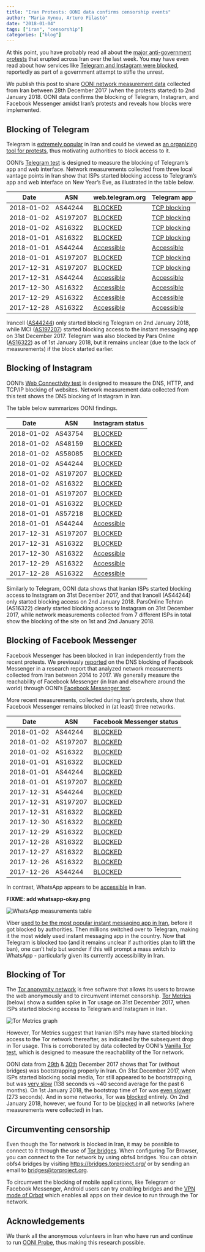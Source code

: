 ```yaml
---
title: "Iran Protests: OONI data confirms censorship events"
author: "Maria Xynou, Arturo Filastò"
date: "2018-01-04"
tags: ["iran", "censorship"]
categories: ["blog"]
---
```


At this point, you have probably read all about the
[major anti-government protests](https://www.theguardian.com/world/2018/jan/02/iran-protests-how-did-they-start-and-where-are-they-heading)
that erupted across Iran over the last week. You may have even read about how services like
[Telegram and Instagram were blocked](https://motherboard.vice.com/en_us/article/wjpxjy/iran-is-blocking-the-internet-to-shut-down-protests),
reportedly as part of a government attempt to stifle the unrest.

We publish this post to share [OONI network measurement data](https://api.ooni.io/files/by_country/IR)
collected from Iran between 28th December 2017 (when the protests started) to
2nd January 2018. OONI data confirms the blocking of Telegram, Instagram, and
Facebook Messenger amidst Iran’s protests and reveals how blocks were
implemented.

## Blocking of Telegram

Telegram is [extremely popular](https://www.theguardian.com/world/2016/feb/08/telegram-the-instant-messaging-app-freeing-up-iranians-conversations)
in Iran and could be viewed as [an organizing tool for protests](https://edition.cnn.com/2018/01/03/middleeast/iran-protests-social-media-ban-intl/index.html),
thus motivating authorities to block access to it.

OONI’s [Telegram test](/nettest/telegram/)
is designed to measure the blocking of Telegram’s app and web interface.
Network measurements collected from three local vantage points in Iran show
that ISPs started blocking access to Telegram’s app and web interface on New
Year’s Eve, as illustrated in the table below.

Date | ASN | web.telegram.org | Telegram app
---- | --- | ---------------- | ------------
2018-01-02 | AS44244 | [BLOCKED](https://explorer.ooni.io/measurement/20180102T101700Z_AS44244_HTdeBxumx5vYoSvoRxrIfJSN59BDf4KW7M86O4ZHhpXCpIUdyt) | [TCP blocking](https://explorer.ooni.io/measurement/20180102T101700Z_AS44244_HTdeBxumx5vYoSvoRxrIfJSN59BDf4KW7M86O4ZHhpXCpIUdyt)
2018-01-02 | AS197207 | [BLOCKED](https://explorer.ooni.io/measurement/20180102T045858Z_AS197207_sLHaB8SREM71nVdv3bM01iBxjy4ojSjYXwFdw0fVZcteZ9mRBw) | [TCP blocking](https://explorer.ooni.io/measurement/20180102T045858Z_AS197207_sLHaB8SREM71nVdv3bM01iBxjy4ojSjYXwFdw0fVZcteZ9mRBw)
2018-01-02 | AS16322 | [BLOCKED](https://explorer.ooni.io/measurement/20180102T034225Z_AS16322_vav2OTGBB7mpLZKKjTUnnTaexhKwNIbxjiI9Y6jgw0zf8hpEIc) | [TCP blocking](https://explorer.ooni.io/measurement/20180102T034225Z_AS16322_vav2OTGBB7mpLZKKjTUnnTaexhKwNIbxjiI9Y6jgw0zf8hpEIc)
2018-01-01 | AS16322 | [BLOCKED](https://explorer.ooni.io/measurement/20180101T052415Z_AS16322_1pJHkKEXpdv0o48SftrH2Dzhu8GuDmAcnU32lzAopAqTo9kKDc) | [TCP blocking](https://explorer.ooni.io/measurement/20180101T052415Z_AS16322_1pJHkKEXpdv0o48SftrH2Dzhu8GuDmAcnU32lzAopAqTo9kKDc)
2018-01-01 | AS44244 | [Accessible](https://explorer.ooni.io/measurement/20180101T033952Z_AS44244_QYJhhDS8HuyRLzXJP4VX4SLKeLfl4ckLdR0rbfinxFJWq7vBBz) | [Accessible](https://explorer.ooni.io/measurement/20180101T033952Z_AS44244_QYJhhDS8HuyRLzXJP4VX4SLKeLfl4ckLdR0rbfinxFJWq7vBBz)
2018-01-01 | AS197207 | [BLOCKED](https://explorer.ooni.io/measurement/20180101T001142Z_AS197207_YLpg7Guxq0oj5TG6NUojXGWUB25Fess4nrjla2fRUTxX5x6CiP) | [TCP blocking](https://explorer.ooni.io/measurement/20180101T001142Z_AS197207_YLpg7Guxq0oj5TG6NUojXGWUB25Fess4nrjla2fRUTxX5x6CiP)
2017-12-31 | AS197207 | [BLOCKED](https://explorer.ooni.io/measurement/20171231T221444Z_AS197207_vdCHuyjVnfHYcBnZM2S1r0iIxpGX7svtPHkrV5F8vKT2QT3jU1) | [TCP blocking](https://explorer.ooni.io/measurement/20171231T221444Z_AS197207_vdCHuyjVnfHYcBnZM2S1r0iIxpGX7svtPHkrV5F8vKT2QT3jU1)
2017-12-31 | AS44244 | [Accessible](https://explorer.ooni.io/measurement/20171231T230011Z_AS44244_fAAO2VeUQFkbE6190zvGGOqII8GRnP7DjjQnNT0JpAPV6lxTgg) | [Accessible](https://explorer.ooni.io/measurement/20171231T230011Z_AS44244_fAAO2VeUQFkbE6190zvGGOqII8GRnP7DjjQnNT0JpAPV6lxTgg)
2017-12-30 | AS16322 | [Accessible](https://explorer.ooni.io/measurement/20171230T003401Z_AS16322_ZnXcDaReWeIS843IsLxbZ7cKEAUVvzWr5uLWFQR1nPSK3rg1OT) | [Accessible](https://explorer.ooni.io/measurement/20171230T003401Z_AS16322_ZnXcDaReWeIS843IsLxbZ7cKEAUVvzWr5uLWFQR1nPSK3rg1OT)
2017-12-29 | AS16322 | [Accessible](https://explorer.ooni.io/measurement/20171229T003153Z_AS16322_5PjPILyaVqdVFGLlxDGVlExLrIHF3f4WaEm6LhKHEBJw11cewD) | [Accessible](https://explorer.ooni.io/measurement/20171229T003153Z_AS16322_5PjPILyaVqdVFGLlxDGVlExLrIHF3f4WaEm6LhKHEBJw11cewD)
2017-12-28 | AS16322 | [Accessible](https://explorer.ooni.io/measurement/20171228T003235Z_AS16322_xcZ8zEMUMWPXWIMebMYkNxNT0qmQwIoxv7FiuIW6HVmiJBYmbw) | [Accessible](https://explorer.ooni.io/measurement/20171228T003235Z_AS16322_xcZ8zEMUMWPXWIMebMYkNxNT0qmQwIoxv7FiuIW6HVmiJBYmbw)

Irancell ([AS44244](https://stat.ripe.net/AS44244)) only started blocking
Telegram on 2nd January 2018, while MCI ([AS197207](https://stat.ripe.net/AS197207))
started blocking access to the instant messaging app on 31st December 2017.
Telegram was also blocked by Pars Online ([AS16322](https://stat.ripe.net/AS16322))
as of 1st January 2018, but it remains unclear (due to the lack of
measurements) if the block started earlier.

## Blocking of Instagram

OONI’s [Web Connectivity test](/nettest/web-connectivity/) is designed to
measure the DNS, HTTP, and TCP/IP blocking of websites. Network measurement
data collected from this test shows the DNS blocking of Instagram in Iran.

The table below summarizes OONI findings.


Date | ASN | Instagram status
---- | --- | ----------------
2018-01-02 | AS43754 | [BLOCKED](https://explorer.ooni.io/measurement/20180102T160319Z_AS43754_K6whakITvTdP9z0cewb2H7rpq06ukASYsNbvSHdFnG9TdCWyGE?input=https:%2F%2Fwww.instagram.com%2F)
2018-01-02 | AS48159 | [BLOCKED](https://explorer.ooni.io/measurement/20180102T142541Z_AS48159_RF0zhKX8E8I6iNyJqIDMIGUjaGlaTndYnZHORVaXQ0Tb6b4pl8?input=https:%2F%2Fwww.instagram.com%2F)
2018-01-02 | AS58085 | [BLOCKED](https://explorer.ooni.io/measurement/20180102T112541Z_AS58085_tltdsKq4LaV69fTvtWQjUKj3iPVAyruloixLpVFr8FR02HvwJd?input=https:%2F%2Fwww.instagram.com%2F)
2018-01-02 | AS44244 | [BLOCKED](https://explorer.ooni.io/measurement/20180102T101723Z_AS44244_DMj7NA8LBFjzQgkFTLDfAcuOsdyuRD7hXt5mofzjKCU3zE1a5Y?input=https:%2F%2Fwww.instagram.com%2F)
2018-01-02 | AS197207 | [BLOCKED](https://explorer.ooni.io/measurement/20180102T045843Z_AS197207_NFJCFhKIlwsIq0K4Q8s1XmJhSjELOElch4Mbsd80pn9q36XYX3?input=https:%2F%2Fwww.instagram.com%2F)
2018-01-02 | AS16322 | [BLOCKED](https://explorer.ooni.io/measurement/20180102T034311Z_AS16322_aGkXQtVYZTzOaZIDlIp1ausyEdwvC1dQcIF4GT2z4Hg2wNZaoX?input=https:%2F%2Fwww.instagram.com%2F)
2018-01-01 | AS197207 | [BLOCKED](https://explorer.ooni.io/measurement/20180101T153148Z_AS197207_UPOzygVf7OQQBYTxIu9xl7ZyzxrkFKtcmGoyD3DWo8YZ7ZgivW?input=https:%2F%2Fwww.instagram.com%2F)
2018-01-01 | AS16322 | [BLOCKED](https://explorer.ooni.io/measurement/20180101T190141Z_AS16322_8Vp1Xv5IdLupkDMV3w4rkSsbV5vJFN0ym9sY4UvawSfq4JU4VH?input=https:%2F%2Fwww.instagram.com%2F)
2018-01-01 | AS57218 | [BLOCKED](https://explorer.ooni.io/measurement/20180101T015120Z_AS57218_xf9ppqVOEFKFtrsvpcncwLGGQND04nuPCJ2RTUqQUhOTY24Q3S?input=https:%2F%2Fwww.instagram.com%2F)
2018-01-01 | AS44244 | [Accessible](https://explorer.ooni.io/measurement/20180101T010347Z_AS44244_bjDnLSqe6eGYGPkodhq583yhtIQdIsJuoLxlbbEeoLfh7VDGpb?input=https:%2F%2Fwww.instagram.com%2F)
2017-12-31 | AS197207 | [BLOCKED](https://explorer.ooni.io/measurement/20171231T201234Z_AS197207_w4m957v6FAJO8jbQ5qFCvDu6slbUFRJx0D1yIHU2HXUtrmWtRN?input=https:%2F%2Fwww.instagram.com%2F)
2017-12-31 | AS16322 | [BLOCKED](https://explorer.ooni.io/measurement/20171231T154147Z_AS16322_IZdxCBFkgX12cVDYf5drtmBDGFVoeakrAR3OCv7C3w0R9642Yw?input=https:%2F%2Fwww.instagram.com%2F)
2017-12-30 | AS16322 | [Accessible](https://explorer.ooni.io/measurement/20171230T011323Z_AS16322_q9kI0NM5y1eykajnwiLC0pp3jdl3rjwFL6fC6vKDTZy6lqX9uM?input=https:%2F%2Fwww.instagram.com%2F)
2017-12-29 | AS16322 | [Accessible](https://explorer.ooni.io/measurement/20171229T011549Z_AS16322_7UFb7En3w29tYH4sjOW4LbPORrIxeiXtf25z72ien06PoWF35l?input=https:%2F%2Fwww.instagram.com%2F)
2017-12-28 | AS16322 | [Accessible](https://explorer.ooni.io/measurement/20171228T011331Z_AS16322_fcAHo4Fl4gSDeKNi7afUerG6BQHWvL5DJ9Jlf2ccAJmF6lQ4Mc?input=https:%2F%2Fwww.instagram.com%2F)

Similarly to Telegram, OONI data shows that Iranian ISPs started blocking
access to Instagram on 31st December 2017, and that Irancell (AS44244) only
started blocking access on 2nd January 2018. ParsOnline Tehran (AS16322)
clearly started blocking access to Instagram on 31st December 2017, while
network measurements collected from 7 different ISPs in total show the blocking
of the site on 1st and 2nd January 2018.

## Blocking of Facebook Messenger

Facebook Messenger has been blocked in Iran independently from the recent
protests. We previously [reported](/post/iran-internet-censorship/) on the DNS
blocking of Facebook Messenger in a research report that analyzed network
measurements collected from Iran between 2014 to 2017. We generally measure the
reachability of Facebook Messenger (in Iran and elsewhere around the world)
through OONI’s [Facebook Messenger test](/nettest/facebook-messenger/).

More recent measurements, collected during Iran’s protests, show that Facebook
Messenger remains blocked in (at least) three networks.


Date | ASN | Facebook Messenger status
---- | --- | -------------------------
2018-01-02 | AS44244 | [BLOCKED](https://explorer.ooni.io/measurement/20180102T101654Z_AS44244_RiqeB1vcoY1fDs1viK0ym7WAK2yd0Mh2ePgzNXI2NVvuxrU3NJ)
2018-01-02 | AS197207 | [BLOCKED](https://explorer.ooni.io/measurement/20180102T045831Z_AS197207_2y7lxVI1EJgbuJju5hFhadiYjAyBb3m6Wh1ntIX8hncLZgW21S)
2018-01-02 | AS16322 | [BLOCKED](https://explorer.ooni.io/measurement/20180102T034222Z_AS16322_f0ehhH1k5lXJLi7w8qPuIb2QWvIMryATMGzWpvkBfetv8MdY5O)
2018-01-01 | AS16322 | [BLOCKED](https://explorer.ooni.io/measurement/20180101T043106Z_AS16322_c3qKiE1pM0Z5lptyQQdAYrgATswiEXoEoFK4T1vTTf77wZaK1Q)
2018-01-01 | AS44244 | [BLOCKED](https://explorer.ooni.io/measurement/20180101T031821Z_AS44244_lKJ9ljreRbeswJh12HC99uL6sXlXYGN193t0nakCX2az6MqTBW)
2018-01-01 | AS197207 | [BLOCKED](https://explorer.ooni.io/measurement/20180101T001137Z_AS197207_VoB53NyAthzATOW6rymyZbkqg3FLX3t325rW9LW9JMalQOaV5V)
2017-12-31 | AS44244 | [BLOCKED](https://explorer.ooni.io/measurement/20171231T195843Z_AS44244_t6ieNvB4gNpXwiHrLtcrq0aR9bOisqGzmLSSHCPR8dzgSV0mgQ)
2017-12-31 | AS197207 | [BLOCKED](https://explorer.ooni.io/measurement/20171231T154530Z_AS197207_UQ8MqsirgEh6k3UuRGL9picPEGGrkoXIkFt6ivLbLShphdplYF)
2017-12-31 | AS16322 | [BLOCKED](https://explorer.ooni.io/measurement/20171231T154142Z_AS16322_63VIhUm96f3babR389lMM0in4pYNmMG9QCuXM8aMQi2m8kEKZZ)
2017-12-30 | AS16322 | [BLOCKED](https://explorer.ooni.io/measurement/20171230T003349Z_AS16322_qzvOo1qmgMHINGMZBUOdRgFe40QOX9p1e5lsPVS3AkTX2hRs17)
2017-12-29 | AS16322 | [BLOCKED](https://explorer.ooni.io/measurement/20171229T003147Z_AS16322_fzjX7My1C93oz545rFYs5vEuwyq3jlER4Z2mSkSNsVDRLEDEJT)
2017-12-28 | AS16322 | [BLOCKED](https://explorer.ooni.io/measurement/20171228T003221Z_AS16322_nwfFETneJuavBlAwo1rCBECf2zvu8y6Efs4beBXDKJA4UkKFI4)
2017-12-27 | AS16322 | [BLOCKED](https://explorer.ooni.io/measurement/20171227T003145Z_AS16322_XOs0nsxyMG6mcAeQEhXNI2mWRy7tXSo9IscrNndzjUd54ddqVM)
2017-12-26 | AS16322 | [BLOCKED](https://explorer.ooni.io/measurement/20171226T020005Z_AS16322_iMPsKnKM6ztnczJCg9DksWQU9zvoSmfRfQOZrmBX2fJKuLi275)
2017-12-26 | AS44244 | [BLOCKED](https://explorer.ooni.io/measurement/20171226T023728Z_AS44244_kntaycxzz2fgrCIzmqd79VGZCBxQxkZpY1qCzPd2uySkjalRFc)

In contrast, WhatsApp appears to be [accessible](https://explorer.ooni.io/measurement/20180102T101645Z_AS44244_ahvY6PoUnZrqw71UXnUpa6ajRlbmXbho4J1rSMF5Q4gtNjBkUp) in Iran.

**FIXME: add whatsapp-okay.png**

![WhatsApp measurements table](/post/iran-portests-ooni-data/whatsapp-okay.png)

Viber [used to be the most popular instant messaging app in Iran](https://www.theguardian.com/world/2016/feb/08/telegram-the-instant-messaging-app-freeing-up-iranians-conversations),
before it got blocked by authorities. Then millions switched over to Telegram,
making it the most widely used instant messaging app in the country. Now that
Telegram is blocked too (and it remains unclear if authorities plan to lift the
ban), one can’t help but wonder if this will prompt a mass switch to
WhatsApp - particularly given its currently accessibility in Iran.

## Blocking of Tor

The [Tor anonymity network](https://www.torproject.org/) is free software that
allows its users to browse the web anonymously and to circumvent internet
censorship. [Tor Metrics](https://metrics.torproject.org/) (below) show a
sudden spike in Tor usage on 31st December 2017, when ISPs started blocking
access to Telegram and Instagram in Iran.

![Tor Metrics graph](userstats-relay-country-ir-2017-10-07-2018-01-05-off.png)

However, Tor Metrics suggest that Iranian ISPs may have started blocking access
to the Tor network thereafter, as indicated by the subsequent drop in Tor
usage. This is corroborated by data collected by
OONI’s [Vanilla Tor test](/nettest/vanilla-tor/), which is designed to measure
the reachability of the Tor network.

OONI data from [29th](https://explorer.ooni.io/measurement/20171229T050143Z_AS16322_2VknFuBXi9Orcctp3NotFJjTiNMI8LklGTTTCUGq01M6R9OiU6) &
[30th](https://explorer.ooni.io/measurement/20171230T014010Z_AS16322_bnUxGr3DOhPc0oTKs9AQpcRzEZo0CcgkwE3lCr5VHGo2HNW50G) December 2017
shows that Tor (without bridges) was bootstrapping properly in Iran. On 31st December 2017, when ISPs started blocking social media,
Tor still appeared to be bootstrapping, but was [very slow](https://explorer.ooni.io/measurement/20171231T154515Z_AS197207_6VGVYspnVqF0d4FooRmiEToqyu53y0OUSVvHEg1v7GPw1o41vh)
(138 seconds vs ~40 second average for the past 6 months). On 1st January 2018, the bootstrap time of
Tor was [even slower](https://explorer.ooni.io/measurement/20180101T010338Z_AS44244_1dJ7ZdAHCqHaIlKREsTf1dA3FLIUfZZ2XMmuRyVCp9yCV4Spd3) (273 seconds).
And in some networks, Tor was [blocked](https://explorer.ooni.io/measurement/20180101T060537Z_AS197207_wEXnoMiMbJej8EGvRn4w3LV2LSW0G5cxzHrblj0bqnVu6S6pje) entirely.
On 2nd January 2018, however, we found Tor to be [blocked](https://explorer.ooni.io/measurement/20180102T034214Z_AS16322_thDKlaNosdtRfJvBNrCPatlalZhdfeVuz2bjMfElitvGCABu6k)
in all networks (where measurements were collected) in Iran.

## Circumventing censorship

Even though the Tor network is blocked in Iran, it may be possible to connect
to it through the use of [Tor bridges](https://bridges.torproject.org/).
When configuring Tor Browser, you can connect to the Tor network by using obfs4
bridges. You can obtain obfs4 bridges by visiting
https://bridges.torproject.org/ or by sending an email to
bridges@torproject.org.

To circumvent the blocking of mobile applications, like Telegram or Facebook
Messenger, Android users can try enabling bridges and the [VPN mode of Orbot](https://www.torproject.org/docs/android.html.en)
which enables all apps on their device to run through the Tor network.

## Acknowledgements

We thank all the anonymous volunteers in Iran who have run and continue
to run [OONI Probe](/install/), thus making this research possible.
